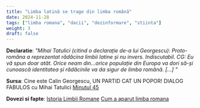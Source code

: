 ```yaml
---
title: "Limba latină se trage din limba română"
date: 2024-11-28
tags: ["limba romana", "dacii", "dezinformare", "stiinta"]
weight: 3
draft: false
---
```


**Declaratie**: 
*"Mihai Tatulici (citind o declarație de-a lui Georgescu): Proto-româna a reprezentat rădăcina limbii latine și nu invers. Indiscutabil.
CG: Eu vă spun doar atât. Orice neam din...<span class="emphasis">orice populație din Europa va dori să-și cunoască identitatea și rădăcinile va da sigur de limba română.</span> [...] "*
<br>

**Sursa**: Cine este Calin Georgescu, UN PARTID CAT UN POPOR! DIALOG FABULOS cu Mihai Tatulici  [Minutul 45](https://youtu.be/wF8YQCAyu9w?si=emgSabHEi1N2cozn&t=2744)

**Dovezi si fapte**:  [Istoria Limbii Romane](https://ro.wikipedia.org/wiki/Istoria_limbii_rom%C3%A2ne)
[Cum a aparut limba romana](https://historia.ro/sectiune/general/cum-si-cand-a-aparut-limba-romana-569853.html)
<!--more-->



